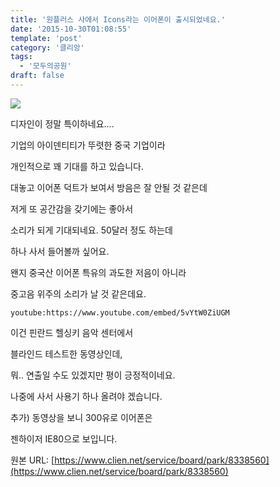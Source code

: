 ```yaml
---
title: '원플러스 사에서 Icons라는 이어폰이 출시되었네요.'
date: '2015-10-30T01:08:55'
template: 'post'
category: '클리앙'
tags: 
  - '모두의공원'
draft: false
---
```


![](http://st1.bgr.in/wp-content/uploads/2015/10/oneplus-icons.jpg)

디자인이 정말 특이하네요....

기업의 아이덴티티가 뚜렷한 중국 기업이라

개인적으로 꽤 기대를 하고 있습니다.

대놓고 이어폰 덕트가 보여서 방음은 잘 안될 것 같은데

저게 또 공간감을 갖기에는 좋아서

소리가 되게 기대되네요. 50달러 정도 하는데

하나 사서 들어볼까 싶어요.

왠지 중국산 이어폰 특유의 과도한 저음이 아니라

중고음 위주의 소리가 날 것 같은데요.

`youtube:https://www.youtube.com/embed/5vYtW0ZiUGM`

이건 핀란드 헬싱키 음악 센터에서

블라인드 테스트한 동영상인데,

뭐.. 연출일 수도 있겠지만 평이 긍정적이네요.

나중에 사서 사용기 하나 올려야 겠습니다.

추가) 동영상을 보니 300유로 이어폰은

젠하이저 IE80으로 보입니다.

원본 URL: [https://www.clien.net/service/board/park/8338560](https://www.clien.net/service/board/park/8338560)